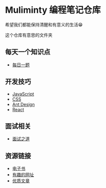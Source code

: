 # Muliminty 编程笔记仓库

希望我们都能保持清醒和有意义的生活😁

这个仓库有意思的文件夹

## 每天一个知识点

  + [每日一题](https://github.com/Muliminty/Muliminty-Note/tree/master/300--%E5%89%8D%E7%AB%AF%E7%9B%B8%E5%85%B3/08--%E6%AF%8F%E6%97%A5%E4%B8%80%E4%B8%AA%E7%9F%A5%E8%AF%86%E7%82%B9)
## 开发技巧

  + [JavaScript](https://github.com/Muliminty/Muliminty-Note/tree/master/300--%E5%89%8D%E7%AB%AF%E7%9B%B8%E5%85%B3/02--%E5%BC%80%E5%8F%91%E6%8A%80%E5%B7%A7/JavaScript)
  + [CSS](https://github.com/Muliminty/Muliminty-Note/tree/master/300--%E5%89%8D%E7%AB%AF%E7%9B%B8%E5%85%B3/02--%E5%BC%80%E5%8F%91%E6%8A%80%E5%B7%A7/CSS)
  + [Ant Design](https://github.com/Muliminty/Muliminty-Note/tree/master/300--%E5%89%8D%E7%AB%AF%E7%9B%B8%E5%85%B3/02--%E5%BC%80%E5%8F%91%E6%8A%80%E5%B7%A7/%E6%A1%86%E6%9E%B6%26%E5%BA%93/Ant%20Design)
  + [React](https://github.com/Muliminty/Muliminty-Note/tree/master/300--%E5%89%8D%E7%AB%AF%E7%9B%B8%E5%85%B3/02--%E5%BC%80%E5%8F%91%E6%8A%80%E5%B7%A7/%E6%A1%86%E6%9E%B6%26%E5%BA%93/React)

## 面试相关

  + [面试之道](https://github.com/Muliminty/Muliminty-Note/tree/master/300--%E5%89%8D%E7%AB%AF%E7%9B%B8%E5%85%B3/03--%E9%9D%A2%E8%AF%95%E4%B9%8B%E9%81%93)
## 资源链接

  + [电子书](https://github.com/Muliminty/Muliminty-Note/blob/master/600--%E8%B5%84%E6%BA%90%26%26%E7%BD%91%E5%9D%80%E4%B9%A6%E7%AD%BE/601--%E4%B9%A6%E7%AD%BE%E7%9C%8B%E6%9D%BF/%E7%94%B5%E5%AD%90%E4%B9%A6.md)
  + [有趣的网址](https://github.com/Muliminty/Muliminty-Note/blob/master/600--%E8%B5%84%E6%BA%90%26%26%E7%BD%91%E5%9D%80%E4%B9%A6%E7%AD%BE/601--%E4%B9%A6%E7%AD%BE%E7%9C%8B%E6%9D%BF/%E6%9C%89%E8%B6%A3%E7%9A%84%E7%BD%91%E5%9D%80.md)
  + [优质文章](https://github.com/Muliminty/Muliminty-Note/blob/master/600--%E8%B5%84%E6%BA%90%26%26%E7%BD%91%E5%9D%80%E4%B9%A6%E7%AD%BE/601--%E4%B9%A6%E7%AD%BE%E7%9C%8B%E6%9D%BF/%E6%96%87%E7%AB%A0.md)

